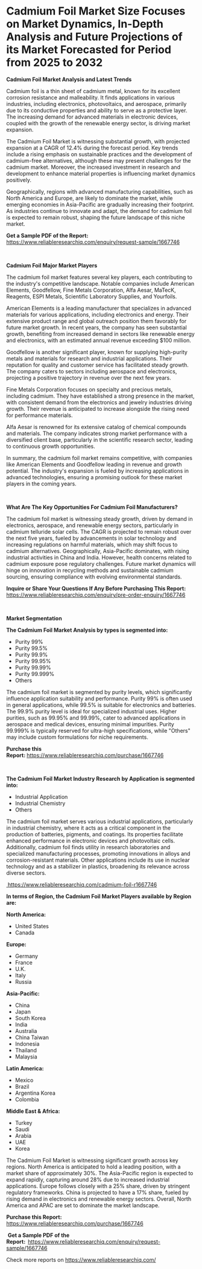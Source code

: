 <p><h1>Cadmium Foil Market Size Focuses on Market Dynamics, In-Depth Analysis and Future Projections of its Market Forecasted for Period from 2025 to 2032</h1></p><p><strong>Cadmium Foil Market Analysis and Latest Trends</strong></p>
<p><p>Cadmium foil is a thin sheet of cadmium metal, known for its excellent corrosion resistance and malleability. It finds applications in various industries, including electronics, photovoltaics, and aerospace, primarily due to its conductive properties and ability to serve as a protective layer. The increasing demand for advanced materials in electronic devices, coupled with the growth of the renewable energy sector, is driving market expansion.</p><p>The Cadmium Foil Market is witnessing substantial growth, with projected expansion at a CAGR of 12.4% during the forecast period. Key trends include a rising emphasis on sustainable practices and the development of cadmium-free alternatives, although these may present challenges for the cadmium market. Moreover, the increased investment in research and development to enhance material properties is influencing market dynamics positively.</p><p>Geographically, regions with advanced manufacturing capabilities, such as North America and Europe, are likely to dominate the market, while emerging economies in Asia-Pacific are gradually increasing their footprint. As industries continue to innovate and adapt, the demand for cadmium foil is expected to remain robust, shaping the future landscape of this niche market.</p></p>
<p><strong>Get a Sample PDF of the Report:&nbsp;</strong> <a href="https://www.reliableresearchiq.com/enquiry/request-sample/1667746?utm_campaign=2301&utm_medium=2&utm_source=Github&utm_content=ia&utm_term=07032025&utm_id=cadmium-foil">https://www.reliableresearchiq.com/enquiry/request-sample/1667746</a></p>
<p>&nbsp;</p>
<p><strong>Cadmium Foil Major Market Players</strong></p>
<p><p>The cadmium foil market features several key players, each contributing to the industry's competitive landscape. Notable companies include American Elements, Goodfellow, Fine Metals Corporation, Alfa Aesar, MaTecK, Reagents, ESPI Metals, Scientific Laboratory Supplies, and Yourfoils.</p><p>American Elements is a leading manufacturer that specializes in advanced materials for various applications, including electronics and energy. Their extensive product range and global outreach position them favorably for future market growth. In recent years, the company has seen substantial growth, benefiting from increased demand in sectors like renewable energy and electronics, with an estimated annual revenue exceeding $100 million.</p><p>Goodfellow is another significant player, known for supplying high-purity metals and materials for research and industrial applications. Their reputation for quality and customer service has facilitated steady growth. The company caters to sectors including aerospace and electronics, projecting a positive trajectory in revenue over the next few years.</p><p>Fine Metals Corporation focuses on specialty and precious metals, including cadmium. They have established a strong presence in the market, with consistent demand from the electronics and jewelry industries driving growth. Their revenue is anticipated to increase alongside the rising need for performance materials.</p><p>Alfa Aesar is renowned for its extensive catalog of chemical compounds and materials. The company indicates strong market performance with a diversified client base, particularly in the scientific research sector, leading to continuous growth opportunities.</p><p>In summary, the cadmium foil market remains competitive, with companies like American Elements and Goodfellow leading in revenue and growth potential. The industry's expansion is fueled by increasing applications in advanced technologies, ensuring a promising outlook for these market players in the coming years.</p></p>
<p>&nbsp;</p>
<p><strong>What Are The Key Opportunities For Cadmium Foil Manufacturers?</strong></p>
<p><p>The cadmium foil market is witnessing steady growth, driven by demand in electronics, aerospace, and renewable energy sectors, particularly in cadmium telluride solar cells. The CAGR is projected to remain robust over the next five years, fueled by advancements in solar technology and increasing regulations on harmful materials, which may shift focus to cadmium alternatives. Geographically, Asia-Pacific dominates, with rising industrial activities in China and India. However, health concerns related to cadmium exposure pose regulatory challenges. Future market dynamics will hinge on innovation in recycling methods and sustainable cadmium sourcing, ensuring compliance with evolving environmental standards.</p></p>
<p><strong>Inquire or Share Your Questions If Any Before Purchasing This Report:</strong> <a href="https://www.reliableresearchiq.com/enquiry/pre-order-enquiry/1667746?utm_campaign=2301&utm_medium=2&utm_source=Github&utm_content=ia&utm_term=07032025&utm_id=cadmium-foil">https://www.reliableresearchiq.com/enquiry/pre-order-enquiry/1667746</a></p>
<p>&nbsp;</p>
<p><strong>Market Segmentation</strong></p>
<p><strong>The Cadmium Foil Market Analysis by types is segmented into:</strong></p>
<p><ul><li>Purity 99%</li><li>Purity 99.5%</li><li>Purity 99.9%</li><li>Purity 99.95%</li><li>Purity 99.99%</li><li>Purity 99.999%</li><li>Others</li></ul></p>
<p><p>The cadmium foil market is segmented by purity levels, which significantly influence application suitability and performance. Purity 99% is often used in general applications, while 99.5% is suitable for electronics and batteries. The 99.9% purity level is ideal for specialized industrial uses. Higher purities, such as 99.95% and 99.99%, cater to advanced applications in aerospace and medical devices, ensuring minimal impurities. Purity 99.999% is typically reserved for ultra-high specifications, while "Others" may include custom formulations for niche requirements.</p></p>
<p><strong>Purchase this Report:&nbsp;</strong><a href="https://www.reliableresearchiq.com/purchase/1667746?utm_campaign=2301&utm_medium=2&utm_source=Github&utm_content=ia&utm_term=07032025&utm_id=cadmium-foil">https://www.reliableresearchiq.com/purchase/1667746</a></p>
<p>&nbsp;</p>
<p><strong>The Cadmium Foil Market Industry Research by Application is segmented into:</strong></p>
<p><ul><li>Industrial Application</li><li>Industrial Chemistry</li><li>Others</li></ul></p>
<p><p>The cadmium foil market serves various industrial applications, particularly in industrial chemistry, where it acts as a critical component in the production of batteries, pigments, and coatings. Its properties facilitate enhanced performance in electronic devices and photovoltaic cells. Additionally, cadmium foil finds utility in research laboratories and specialized manufacturing processes, promoting innovations in alloys and corrosion-resistant materials. Other applications include its use in nuclear technology and as a stabilizer in plastics, broadening its relevance across diverse sectors.</p></p>
<p><a href="https://www.reliableresearchiq.com/cadmium-foil-r1667746?utm_campaign=2301&utm_medium=2&utm_source=Github&utm_content=ia&utm_term=07032025&utm_id=cadmium-foil">&nbsp;https://www.reliableresearchiq.com/cadmium-foil-r1667746</a></p>
<p><strong>In terms of Region, the Cadmium Foil Market Players available by Region are:</strong></p>
<p>
    <p> <strong> North America: </strong>
        <ul>
            <li>United States</li>
            <li>Canada</li>
        </ul>
        </p> 
    <p> <strong> Europe: </strong>
        <ul>
            <li>Germany</li>
            <li>France</li>
            <li>U.K.</li>
            <li>Italy</li>
            <li>Russia</li>
        </ul>
        </p> 
    <p> <strong> Asia-Pacific: </strong>
        <ul>
            <li>China</li>
            <li>Japan</li>
            <li>South Korea</li>
            <li>India</li>
            <li>Australia</li>
            <li>China Taiwan</li>
            <li>Indonesia</li>
            <li>Thailand</li>
            <li>Malaysia</li>
        </ul>
        </p> 
    <p> <strong> Latin America: </strong>
        <ul>
            <li>Mexico</li>
            <li>Brazil</li>
            <li>Argentina Korea</li>
            <li>Colombia</li>
        </ul>
        </p> 
    <p> <strong> Middle East & Africa: </strong>
        <ul>
            <li>Turkey</li>
            <li>Saudi</li>
            <li>Arabia</li>
            <li>UAE</li>
            <li>Korea</li>
        </ul>
    </p>
    </p>
<p><p>The Cadmium Foil Market is witnessing significant growth across key regions. North America is anticipated to hold a leading position, with a market share of approximately 30%. The Asia-Pacific region is expected to expand rapidly, capturing around 28% due to increased industrial applications. Europe follows closely with a 25% share, driven by stringent regulatory frameworks. China is projected to have a 17% share, fueled by rising demand in electronics and renewable energy sectors. Overall, North America and APAC are set to dominate the market landscape.</p></p>
<p><strong>Purchase this Report: </strong><a href="https://www.reliableresearchiq.com/purchase/1667746?utm_campaign=2301&utm_medium=2&utm_source=Github&utm_content=ia&utm_term=07032025&utm_id=cadmium-foil">https://www.reliableresearchiq.com/purchase/1667746</a></p>
<p>&nbsp;<strong>Get a Sample PDF of the Report:&nbsp;&nbsp;</strong><a href="https://www.reliableresearchiq.com/enquiry/request-sample/1667746?utm_campaign=2301&utm_medium=2&utm_source=Github&utm_content=ia&utm_term=07032025&utm_id=cadmium-foil">https://www.reliableresearchiq.com/enquiry/request-sample/1667746</a></p>
<p><strong></strong></p>
<p>Check more reports on <a href="https://www.reliableresearchiq.com/?utm_campaign=2301&utm_medium=2&utm_source=Github&utm_content=ia&utm_term=07032025&utm_id=cadmium-foil">https://www.reliableresearchiq.com/</a></p>